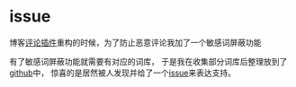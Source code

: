 # issue

博客[评论插件](https://z.wiki/misc/comment-plugin.html)重构的时候，为了防止恶意评论我加了一个敏感词屏蔽功能

<ImgView title="敏感词屏蔽" url="https://0.z.wiki/autoupload/20240221/pEEo.1158X1212-image.png" />

有了敏感词屏蔽功能就需要有对应的词库，
于是我在收集部分词库后整理放到了[github](https://github.com/yihuaxiang/sensitive-words-in-china)中，
惊喜的是居然被人发现并给了一个[issue](https://github.com/yihuaxiang/sensitive-words-in-china/issues/1)来表达支持。

<ImgView title="issue" url="https://6.z.wiki/autoupload/20240221/P3Yc.938X1540-image.png" />



